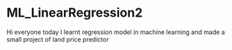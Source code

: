 # ML_LinearRegression2
Hi everyone today I learnt regression model in machine learning and made a small project of land price predictor 
